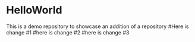 # HelloWorld
This is a demo repository to showcase an addition of a repository
#Here is change #1
#here is change #2
#here is change #3
